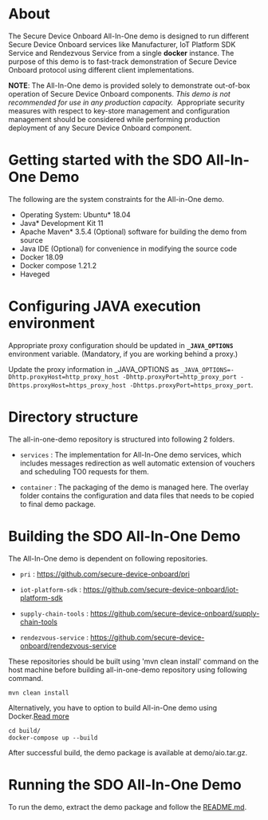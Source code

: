 # About

The Secure Device Onboard All-In-One demo is designed to run different Secure Device Onboard
services like Manufacturer, IoT Platform SDK Service and Rendezvous Service from a single
**docker** instance. The purpose of this demo is to fast-track demonstration of Secure
Device Onboard protocol using different client implementations.

**NOTE**: The All-In-One demo is provided solely to demonstrate out-of-box operation of Secure Device Onboard components. _This demo is not recommended for use in any production capacity._  Appropriate security measures with respect to key-store management and configuration management should be considered while performing production deployment of any Secure Device Onboard component.

# Getting started with the SDO All-In-One Demo

The following are the system constraints for the All-in-One demo.
- Operating System: Ubuntu* 18.04
- Java* Development Kit 11
- Apache Maven* 3.5.4 (Optional) software for building the demo from source
- Java IDE (Optional) for convenience in modifying the source code
- Docker 18.09
- Docker compose 1.21.2
- Haveged

# Configuring JAVA execution environment

Appropriate proxy configuration should be updated in **`_JAVA_OPTIONS`** environment variable. (Mandatory, if you are working behind a proxy.)

Update the proxy information in _JAVA_OPTIONS as ```_JAVA_OPTIONS=-Dhttp.proxyHost=http_proxy_host -Dhttp.proxyPort=http_proxy_port -Dhttps.proxyHost=https_proxy_host -Dhttps.proxyPort=https_proxy_port```.

# Directory structure

The all-in-one-demo repository is structured into following 2 folders.
* `services` : The implementation for All-In-One demo services, which includes messages redirection
  as well automatic extension of vouchers and scheduling TO0 requests for them.

* `container` : The packaging of the demo is managed here. The overlay folder contains the
  configuration and data files that needs to be copied to final demo package.

# Building the SDO All-In-One Demo

The All-In-One demo is dependent on following repositories.

* `pri` : https://github.com/secure-device-onboard/pri

* `iot-platform-sdk` : https://github.com/secure-device-onboard/iot-platform-sdk

* `supply-chain-tools` : https://github.com/secure-device-onboard/supply-chain-tools

* `rendezvous-service` : https://github.com/secure-device-onboard/rendezvous-service

These repositories should be built using 'mvn clean install' command on the host machine before
building all-in-one-demo repository using following command.

```
mvn clean install
```

Alternatively, you have to option to build All-in-One demo using Docker.[Read more](build/README.md)

```
cd build/
docker-compose up --build
```

After successful build, the demo package is available at demo/aio.tar.gz.

# Running the SDO All-In-One Demo

To run the demo, extract the demo package and follow the [README.md](container/overlay/README.md).
